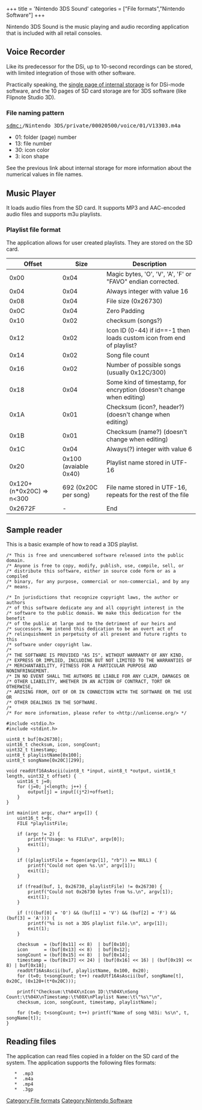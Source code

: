 +++
title = 'Nintendo 3DS Sound'
categories = ["File formats","Nintendo Software"]
+++

Nintendo 3DS Sound is the music playing and audio recording application
that is included with all retail consoles.

## Voice Recorder

Like its predecessor for the DSi, up to 10-second recordings can be
stored, with limited integration of those with other software.

Practically speaking, the [single page of internal
storage](Twln/shared2/0000 "wikilink") is for DSi-mode software, and the
10 pages of SD card storage are for 3DS software (like Flipnote Studio
3D).

### File naming pattern

<pre>
<a href="../SD_Filesystem">sdmc:</a>/Nintendo 3DS/private/00020500/voice/01/V13303.m4a
</pre>

- 01: folder (page) number
- 13: file number
- 30: icon color
- 3: icon shape

See the previous link about internal storage for more information about
the numerical values in file names.

## Music Player

It loads audio files from the SD card. It supports MP3 and AAC-encoded
audio files and supports m3u playlists.

### Playlist file format

The application allows for user created playlists. They are stored on
the SD card.

| Offset                      | Size                  | Description                                                           |
|-----------------------------|-----------------------|-----------------------------------------------------------------------|
| 0x00                        | 0x04                  | Magic bytes, 'O', 'V', 'A', 'F' or "FAVO" endian corrected.           |
| 0x04                        | 0x04                  | Always integer with value 16                                          |
| 0x08                        | 0x04                  | File size (0x26730)                                                   |
| 0x0C                        | 0x04                  | Zero Padding                                                          |
| 0x10                        | 0x02                  | checksum (songs?)                                                     |
| 0x12                        | 0x02                  | Icon ID (0-44) if id==-1 then loads custom icon from end of playlist? |
| 0x14                        | 0x02                  | Song file count                                                       |
| 0x16                        | 0x02                  | Number of possible songs (usually 0x12C/300)                          |
| 0x18                        | 0x04                  | Some kind of timestamp, for encryption (doesn't change when editing)  |
| 0x1A                        | 0x01                  | Checksum (icon?, header?) (doesn't change when editing)               |
| 0x1B                        | 0x01                  | Checksum (name?) (doesn't change when editing)                        |
| 0x1C                        | 0x04                  | Always(?) integer with value 6                                        |
| 0x20                        | 0x100 (avaiable 0x40) | Playlist name stored in UTF-16                                        |
| 0x120+(n\*0x20C) =\> n\<300 | 692 (0x20C per song)  | File name stored in UTF-16, repeats for the rest of the file          |
| 0x2672F                     | \-                    | End                                                                   |

## Sample reader

This is a basic example of how to read a 3DS playlist.

    /* This is free and unencumbered software released into the public domain.
    /* Anyone is free to copy, modify, publish, use, compile, sell, or
    /* distribute this software, either in source code form or as a compiled
    /* binary, for any purpose, commercial or non-commercial, and by any
    /* means.

    /* In jurisdictions that recognize copyright laws, the author or authors
    /* of this software dedicate any and all copyright interest in the
    /* software to the public domain. We make this dedication for the benefit
    /* of the public at large and to the detriment of our heirs and
    /* successors. We intend this dedication to be an overt act of
    /* relinquishment in perpetuity of all present and future rights to this
    /* software under copyright law.
    /*
    /* THE SOFTWARE IS PROVIDED "AS IS", WITHOUT WARRANTY OF ANY KIND,
    /* EXPRESS OR IMPLIED, INCLUDING BUT NOT LIMITED TO THE WARRANTIES OF
    /* MERCHANTABILITY, FITNESS FOR A PARTICULAR PURPOSE AND NONINFRINGEMENT.
    /* IN NO EVENT SHALL THE AUTHORS BE LIABLE FOR ANY CLAIM, DAMAGES OR
    /* OTHER LIABILITY, WHETHER IN AN ACTION OF CONTRACT, TORT OR OTHERWISE,
    /* ARISING FROM, OUT OF OR IN CONNECTION WITH THE SOFTWARE OR THE USE OR
    /* OTHER DEALINGS IN THE SOFTWARE.
    /*
    /* For more information, please refer to <http://unlicense.org/> */

    #include <stdio.h>
    #include <stdint.h>

    uint8_t buf[0x26730];
    uint16_t checksum, icon, songCount;
    uint32_t timestamp;
    uint8_t playlistName[0x100];
    uint8_t songName[0x20C][299];

    void readUtf16AsAscii(uint8_t *input, uint8_t *output, uint16_t length, uint32_t offset) {
        uint16_t j=0;
        for (j=0; j<length; j++) {
            output[j] = input[(j*2)+offset];
        }
    }

    int main(int argc, char* argv[]) {
        uint16_t t=0;
        FILE *playlistFile;

        if (argc != 2) {
            printf("Usage: %s FILE\n", argv[0]);
            exit(1);
        }

        if ((playlistFile = fopen(argv[1], "rb")) == NULL) {
            printf("Could not open %s.\n", argv[1]);
            exit(1);
        }

        if (fread(buf, 1, 0x26730, playlistFile) != 0x26730) {
            printf("Could not 0x26730 bytes from %s.\n", argv[1]);
            exit(1);
        }

        if (!((buf[0] = 'O') && (buf[1] = 'V') && (buf[2] = 'F') && (buf[3] = 'A'))) {
            printf("%s is not a 3DS playlist file.\n", argv[1]);
            exit(1);
        }

        checksum  = (buf[0x11] << 8)  | buf[0x10];
        icon      = (buf[0x13] << 8)  | buf[0x12];
        songCount = (buf[0x15] << 8)  | buf[0x14];
        timestamp = (buf[0x17] << 24) | (buf[0x16] << 16) | (buf[0x19] << 8) | buf[0x18];
        readUtf16AsAscii(buf, playlistName, 0x100, 0x20);
        for (t=0; t<songCount; t++) readUtf16AsAscii(buf, songName[t], 0x20C, (0x120+(t*0x20C)));

        printf("Checksum:\t%04X\nIcon ID:\t%04X\nSong Count:\t%04X\nTimestamp:\t%08X\nPlaylist Name:\t\"%s\"\n",
        checksum, icon, songCount, timestamp, playlistName);

        for (t=0; t<songCount; t++) printf("Name of song %03i: %s\n", t, songName[t]);
    }

## Reading files

The application can read files copied in a folder on the SD card of the
system. The application supports the following files formats:

```
   *  .mp3
   *  .m4a
   *  .mp4
   *  .3gp
```

[Category:File formats](Category:File_formats "wikilink")
[Category:Nintendo Software](Category:Nintendo_Software "wikilink")
